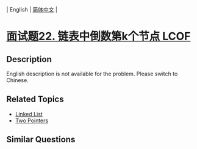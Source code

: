
| English | [简体中文](README.md) |

# [面试题22. 链表中倒数第k个节点 LCOF](https://leetcode-cn.com/problems/lian-biao-zhong-dao-shu-di-kge-jie-dian-lcof/)

## Description

<p>English description is not available for the problem. Please switch to Chinese.</p>

## Related Topics

- [Linked List](https://leetcode-cn.com/tag/linked-list)
- [Two Pointers](https://leetcode-cn.com/tag/two-pointers)

## Similar Questions


